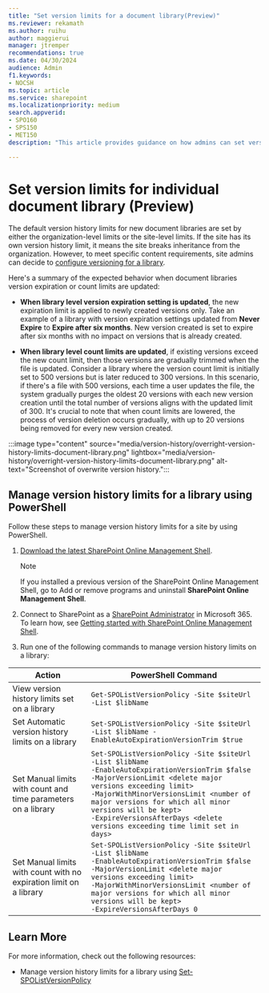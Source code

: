 ```yaml
---
title: "Set version limits for a document library(Preview)"
ms.reviewer: rekamath
ms.author: ruihu
author: maggierui
manager: jtremper
recommendations: true
ms.date: 04/30/2024
audience: Admin
f1.keywords:
- NOCSH
ms.topic: article
ms.service: sharepoint
ms.localizationpriority: medium
search.appverid:
- SPO160
- SPS150
- MET150
description: "This article provides guidance on how admins can set version limits for a document library."

---
```



# Set version limits for individual document library (Preview)

The default version history limits for new document libraries are set by either the organization-level limits or the site-level limits. If the site has its own version history limit, it means the site breaks inheritance from the organization. However, to meet specific content requirements, site admins can decide to [configure versioning for a library](https://support.microsoft.com/en-us/office/enable-and-configure-versioning-for-a-list-or-library-1555d642-23ee-446a-990a-bcab618c7a37).

Here's a summary of the expected behavior when document libraries version expiration or count limits are updated:  

- **When library level version expiration setting is updated**, the new expiration limit is applied to newly created versions only. Take an example of a library with version expiration settings updated from **Never Expire** to **Expire after six months**. New version created is set to expire after six months with no impact on versions that is already created.  

- **When library level count limits are updated**, if existing versions exceed the new count limit, then those versions are gradually trimmed when the file is updated. Consider a library where the version count limit is initially set to 500 versions but is later reduced to 300 versions. In this scenario, if there's a file with 500 versions, each time a user updates the file, the system gradually purges the oldest 20 versions with each new version creation until the total number of versions aligns with the updated limit of 300. It's crucial to note that when count limits are lowered, the process of version deletion occurs gradually, with up to 20 versions being removed for every new version created.  

:::image type="content" source="media/version-history/overright-version-history-limits-document-library.png" lightbox="media/version-history/overright-version-history-limits-document-library.png" alt-text="Screenshot of overwrite version history.":::

## Manage version history limits for a library using PowerShell

Follow these steps to manage version history limits for a site by using PowerShell.

1. [Download the latest SharePoint Online Management Shell](https://go.microsoft.com/fwlink/p/?LinkId=255251).

    > [!NOTE]
    > If you installed a previous version of the SharePoint Online Management Shell, go to Add or remove programs and uninstall **SharePoint Online Management Shell**.

1. Connect to SharePoint as a [SharePoint Administrator](/sharepoint/sharepoint-admin-role) in Microsoft 365. To learn how, see [Getting started with SharePoint Online Management Shell](/powershell/sharepoint/sharepoint-online/connect-sharepoint-online).
2. Run one of the following commands to manage version history limits on a library:

| **Action** | **PowerShell Command** |
| --- | --- |
| View version history limits set on a library | `Get-SPOListVersionPolicy -Site $siteUrl -List $libName` |
| Set Automatic version history limits on a library | `Set-SPOListVersionPolicy -Site $siteUrl -List $libName -EnableAutoExpirationVersionTrim $true` |
| Set Manual limits with count and time parameters on a library | `Set-SPOListVersionPolicy -Site $siteUrl -List $libName`<br>`-EnableAutoExpirationVersionTrim $false`<br>`-MajorVersionLimit <delete major versions exceeding limit>`<br>`-MajorWithMinorVersionsLimit <number of major versions for which all minor versions will be kept>`<br>`-ExpireVersionsAfterDays <delete versions exceeding time limit set in days>`|
| Set Manual limits with count with no expiration limit on a library | `Set-SPOListVersionPolicy -Site $siteUrl -List $libName`<br>`-EnableAutoExpirationVersionTrim $false`<br>`-MajorVersionLimit <delete major versions exceeding limit>`<br>`-MajorWithMinorVersionsLimit <number of major versions for which all minor versions will be kept>`<br>`-ExpireVersionsAfterDays 0` |


## Learn More

For more information, check out the following resources:

- Manage version history limits for a library using [Set-SPOListVersionPolicy](/powershell/module/sharepoint-online/set-spolistversionpolicy)
